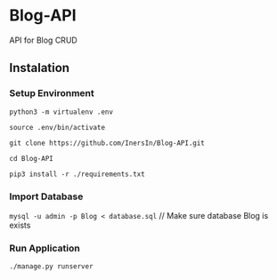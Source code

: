 # Blog-API
API for Blog CRUD

## Instalation

### Setup Environment
```python3 -m virtualenv .env```

```source .env/bin/activate```

```git clone https://github.com/InersIn/Blog-API.git```

```cd Blog-API```

```pip3 install -r ./requirements.txt```

### Import Database

```mysql -u admin -p Blog < database.sql``` // Make sure database Blog is exists

### Run Application
```./manage.py runserver```
